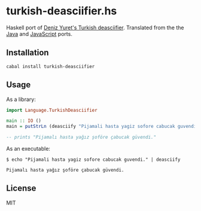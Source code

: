 # turkish-deasciifier.hs
Haskell port of [Deniz Yuret's Turkish deasciifier](https://github.com/emres/turkish-mode). Translated from the the [Java](https://github.com/ahmetalpbalkan/turkish-deasciifier-java) and [JavaScript](https://github.com/f/deasciifier) ports.

## Installation

```
cabal install turkish-deasciifier
```

## Usage

As a library:

```haskell
import Language.TurkishDeasciifier

main :: IO ()
main = putStrLn (deasciify "Pijamali hasta yagiz sofore cabucak guvendi.")

-- prints "Pijamalı hasta yağız şoföre çabucak güvendi."
```

As an executable:

```
$ echo "Pijamali hasta yagiz sofore cabucak guvendi." | deasciify

Pijamalı hasta yağız şoföre çabucak güvendi.
```

## License

MIT
